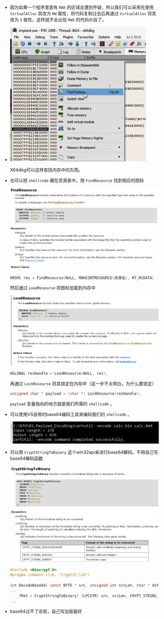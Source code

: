 + 因为如果一个程序里面有 `RWX` 的区域会遭到怀疑，所以我们可以采用先使用 `VirtualAlloc` 其改为 `RW` 属性，将代码复制过去后再通过 `VirtualAlloc` 将其改为 `X` 属性，这样就不会出现 `RWX` 的代码片段了。

+ ![image-20210306192606871](https://raw.githubusercontent.com/smallzhong/picgo-pic-bed/master/image-20210306192606871.png)

  X64dbg可以这样查找内存中的东西。

+ 也可以把 `shellcode` 藏在资源表中。用 `FindResourse` 找到相应的图标

  ![image-20210306193315062](https://raw.githubusercontent.com/smallzhong/picgo-pic-bed/master/image-20210306193315062.png)

  ```C
  HRSRC res = FindResourse(NULL, MAKEINTRESOURCE(资源名), RT_RCDATA)
  ```

  然后通过 `LoadResourse` 将图标加载到内存中

  ![](https://raw.githubusercontent.com/smallzhong/picgo-pic-bed/master/image-20210306193519471.png)

  ```c
  HGLOBAL resHandle = LoadResource(NULL, res);
  ```

  再通过 `LockResourse` 将其锁定在内存中（这一步不太明白，为什么要锁定）

  ```c
  unsigned char * payload = (char *) LockResource(resHandle);
  ```

  `payload` 变量指向的地方就是我们所需的 `shellcode` 。

+ 可以使用VS自带的base64编码工具来编码我们的 `shellcode` 。

  ![image-20210306195804376](https://raw.githubusercontent.com/smallzhong/picgo-pic-bed/master/image-20210306195804376.png)

+ 可以用 `CryptStringToBinary` 这个win32api来进行base64解码。不用自己写base64解码函数

  ![image-20210306195954624](https://raw.githubusercontent.com/smallzhong/picgo-pic-bed/master/image-20210306195954624.png)

  ```c
  #include <Wincrypt.h>
  #pragma comment (lib, "Crypt32.lib")
  
  int DecodeBase64( const BYTE * src, unsigned int srcLen, char * dst, unsigned int dstLen )
  ...
      fRet = CryptStringToBinary( (LPCSTR) src, srcLen, CRYPT_STRING_BASE64, (BYTE * )dst, &outLen, NULL, NULL);
  ...
  ```

+ base64过不了杀软，自己写加密最好




